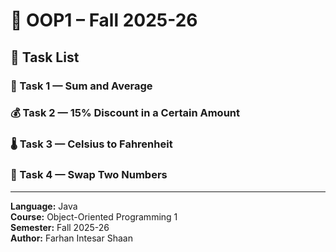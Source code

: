 # 🧠 OOP1 – Fall 2025-26

## 🚀 Task List

### 🧩 Task 1 — Sum and Average
### 💰 Task 2 — 15% Discount in a Certain Amount
### 🌡️ Task 3 — Celsius to Fahrenheit
### 🔄 Task 4 — Swap Two Numbers

---

**Language:** Java  
**Course:** Object-Oriented Programming 1  
**Semester:** Fall 2025-26  
**Author:** Farhan Intesar Shaan
